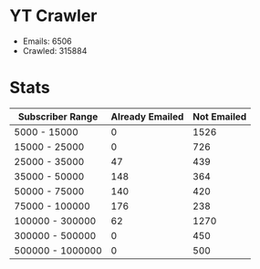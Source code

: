 # YT Crawler
- Emails: 6506
- Crawled: 315884

# Stats
| Subscriber Range  | Already Emailed | Not Emailed |
|-------|-------|-------|
| 5000 - 15000 | 0 | 1526 |
| 15000 - 25000 | 0 | 726 |
| 25000 - 35000 | 47 | 439 |
| 35000 - 50000 | 148 | 364 |
| 50000 - 75000 | 140 | 420 |
| 75000 - 100000 | 176 | 238 |
| 100000 - 300000 | 62 | 1270 |
| 300000 - 500000 | 0 | 450 |
| 500000 - 1000000 | 0 | 500 |
